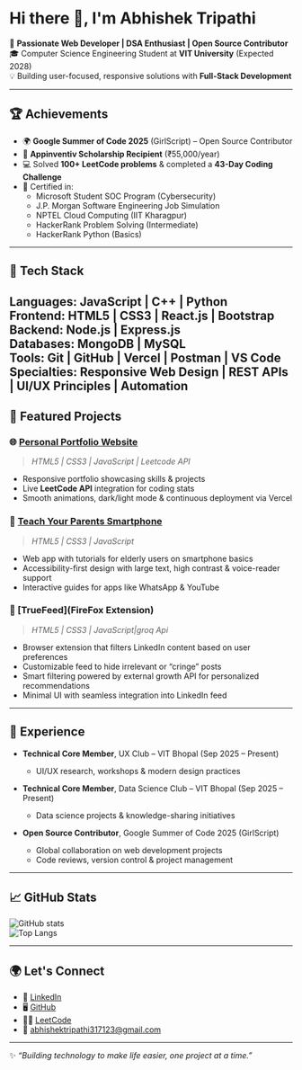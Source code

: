 # Hi there 👋, I'm Abhishek Tripathi

🚀 **Passionate Web Developer | DSA Enthusiast | Open Source Contributor**  
🎓 Computer Science Engineering Student at **VIT University** (Expected 2028)  
💡 Building user-focused, responsive solutions with **Full-Stack Development**  

---

## 🏆 Achievements 
- 🌍 **Google Summer of Code 2025** (GirlScript) – Open Source Contributor
- 🏅 **Appinventiv Scholarship Recipient** (₹55,000/year) 
- 💻 Solved **100+ LeetCode problems** & completed a **43-Day Coding Challenge**  
- 📜 Certified in:
  - Microsoft Student SOC Program (Cybersecurity)  
  - J.P. Morgan Software Engineering Job Simulation  
  - NPTEL Cloud Computing (IIT Kharagpur)  
  - HackerRank Problem Solving (Intermediate)  
  - HackerRank Python (Basics)  

---

## 🔧 Tech Stack
**Languages:** JavaScript | C++ | Python  
**Frontend:** HTML5 | CSS3 | React.js | Bootstrap  
**Backend:** Node.js | Express.js  
**Databases:** MongoDB | MySQL  
**Tools:** Git | GitHub | Vercel | Postman | VS Code  
**Specialties:** Responsive Web Design | REST APIs | UI/UX Principles | Automation 
---

## 📂 Featured Projects
### 🌐 [Personal Portfolio Website](https://my-portfolio-abhishek.vercel.app/)
> *HTML5 | CSS3 | JavaScript | Leetcode API*  
- Responsive portfolio showcasing skills & projects  
- Live **LeetCode API** integration for coding stats  
- Smooth animations, dark/light mode & continuous deployment via Vercel  

### 📱 [Teach Your Parents Smartphone](https://smartphone-teacher.vercel.app/)
> *HTML5 | CSS3 | JavaScript*  
- Web app with tutorials for elderly users on smartphone basics  
- Accessibility-first design with large text, high contrast & voice-reader support  
- Interactive guides for apps like WhatsApp & YouTube

### 📱 [TrueFeed](FireFox Extension)
> *HTML5 | CSS3 | JavaScript|groq Api*  
- Browser extension that filters LinkedIn content based on user preferences 
- Customizable feed to hide irrelevant or “cringe” posts
- Smart filtering powered by external growth API for personalized recommendations
- Minimal UI with seamless integration into LinkedIn feed
---

## 💼 Experience
- **Technical Core Member**, UX Club – VIT Bhopal (Sep 2025 – Present)  
  - UI/UX research, workshops & modern design practices  

- **Technical Core Member**, Data Science Club – VIT Bhopal (Sep 2025 – Present)  
  - Data science projects & knowledge-sharing initiatives  

- **Open Source Contributor**, Google Summer of Code 2025 (GirlScript)  
  - Global collaboration on web development projects  
  - Code reviews, version control & project management  

---

## 📈 GitHub Stats
![GitHub stats](https://github-readme-stats.vercel.app/api?username=https://github.com/Abhishekhack2909)  
![Top Langs](https://github-readme-stats.vercel.app/api/top-langs/?username=abhishektripathi317123&layout=compact&theme=tokyonight)  

---

## 🌍 Let's Connect
- 💼 [LinkedIn](https://www.linkedin.com/in/abhishek-tripathi-a714ab30b/)  
- 🖥️ [GitHub](https://github.com/Abhishekhack2909)  
- 🧑‍💻 [LeetCode](https://leetcode.com/u/binarybard29/)  
- 📩 abhishektripathi317123@gmail.com  

---
✨ *“Building technology to make life easier, one project at a time.”*  


<!--
**Abhishekhack2909/abhishekhack2909** is a ✨ _special_ ✨ repository because its `README.md` (this file) appears on your GitHub profile.

Here are some ideas to get you started:

- 🔭 I’m currently working on ...
- 🌱 I’m currently learning ...
- 👯 I’m looking to collaborate on ...
- 🤔 I’m looking for help with ...
- 💬 Ask me about ...
- 📫 How to reach me: ...
- 😄 Pronouns: ...
- ⚡ Fun fact: ...
-->
